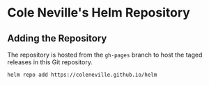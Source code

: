 # Cole Neville's Helm Repository

## Adding the Repository

The repository is hosted from the `gh-pages` branch to host the taged releases in this Git repository.

```bash
helm repo add https://coleneville.github.io/helm
```